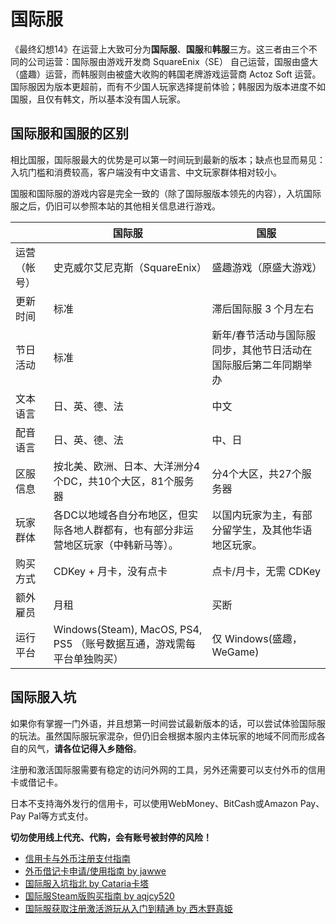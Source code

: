 # 国际服

《最终幻想14》在运营上大致可分为**国际服**、**国服**和**韩服**三方。这三者由三个不同的公司运营：国际服由游戏开发商 SquareEnix（SE） 自己运营，国服由盛大（盛趣）运营，而韩服则由被盛大收购的韩国老牌游戏运营商 Actoz Soft 运营。国际服因为版本更超前，而有不少国人玩家选择提前体验；韩服因为版本进度不如国服，且仅有韩文，所以基本没有国人玩家。

## 国际服和国服的区别

相比国服，国际服最大的优势是可以第一时间玩到最新的版本；缺点也显而易见：入坑门槛和消费较高，客户端没有中文语言、中文玩家群体相对较小。

国服和国际服的游戏内容是完全一致的（除了国际服版本领先的内容），入坑国际服之后，仍旧可以参照本站的其他相关信息进行游戏。

|  | 国际服 | 国服 |
|--|-------|-----|
| 运营（帐号） | 史克威尔艾尼克斯（SquareEnix） | 盛趣游戏（原盛大游戏） |
| 更新时间 | 标准 | 滞后国际服 3 个月左右 |
| 节日活动 | 标准 | 新年/春节活动与国际服同步，其他节日活动在国际服后第二年同期举办 |
| 文本语言 | 日、英、德、法 | 中文 |
| 配音语言 | 日、英、德、法 | 中、日 |
| 区服信息 | 按北美、欧洲、日本、大洋洲分4个DC，共10个大区，81个服务器 | 分4个大区，共27个服务器 |
| 玩家群体 | 各DC以地域各自分布地区，但实际各地人群都有，也有部分非运营地区玩家（中韩新马等）。 | 以国内玩家为主，有部分留学生，及其他华语地区玩家。 |
| 购买方式 | CDKey + 月卡，没有点卡 | 点卡/月卡，无需 CDKey |
| 额外雇员 | 月租 | 买断 |
| 运行平台 | Windows(Steam), MacOS, PS4, PS5 （账号数据互通，游戏需每平台单独购买） | 仅 Windows(盛趣，WeGame) |

## 国际服入坑

如果你有掌握一门外语，并且想第一时间尝试最新版本的话，可以尝试体验国际服的玩法。虽然国际服玩家混杂，但仍旧会根据本服内主体玩家的地域不同而形成各自的风气，**请各位记得入乡随俗**。

注册和激活国际服需要有稳定的访问外网的工具，另外还需要可以支付外币的信用卡或借记卡。

日本不支持海外发行的信用卡，可以使用WebMoney、BitCash或Amazon Pay、Pay Pal等方式支付。

**切勿使用线上代充、代购，会有账号被封停的风险！**

* [信用卡与外币注册支付指南](https://nga.178.com/read.php?tid=30267714)
* [外币借记卡申请/使用指南 by jawwe](https://nga.178.com/read.php?tid=30313559)
* [国际服入坑指北 by Cataria卡塔](https://nga.178.com/read.php?tid=15259943)
* [国际服Steam版购买指南 by aqjcy520](https://nga.178.com/read.php?tid=30280757)
* [国际服获取注册激活游玩从入门到精通 by 西木野真姫](https://www.bilibili.com/read/cv11570492)